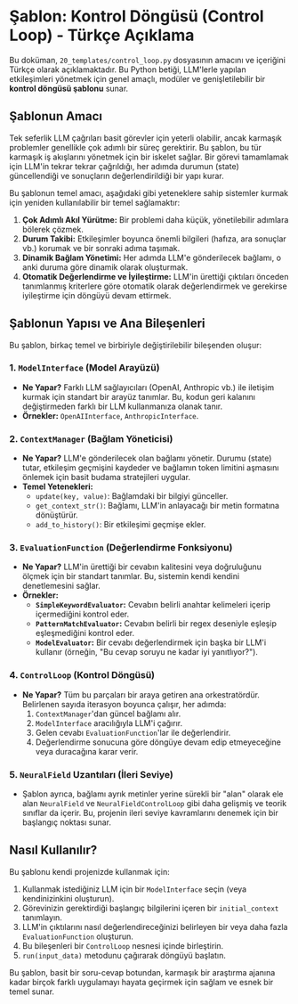 # Şablon: Kontrol Döngüsü (Control Loop) - Türkçe Açıklama

Bu doküman, `20_templates/control_loop.py` dosyasının amacını ve içeriğini Türkçe olarak açıklamaktadır. Bu Python betiği, LLM'lerle yapılan etkileşimleri yönetmek için genel amaçlı, modüler ve genişletilebilir bir **kontrol döngüsü şablonu** sunar.

## Şablonun Amacı

Tek seferlik LLM çağrıları basit görevler için yeterli olabilir, ancak karmaşık problemler genellikle çok adımlı bir süreç gerektirir. Bu şablon, bu tür karmaşık iş akışlarını yönetmek için bir iskelet sağlar. Bir görevi tamamlamak için LLM'in tekrar tekrar çağrıldığı, her adımda durumun (state) güncellendiği ve sonuçların değerlendirildiği bir yapı kurar.

Bu şablonun temel amacı, aşağıdaki gibi yeteneklere sahip sistemler kurmak için yeniden kullanılabilir bir temel sağlamaktır:

1.  **Çok Adımlı Akıl Yürütme:** Bir problemi daha küçük, yönetilebilir adımlara bölerek çözmek.
2.  **Durum Takibi:** Etkileşimler boyunca önemli bilgileri (hafıza, ara sonuçlar vb.) korumak ve bir sonraki adıma taşımak.
3.  **Dinamik Bağlam Yönetimi:** Her adımda LLM'e gönderilecek bağlamı, o anki duruma göre dinamik olarak oluşturmak.
4.  **Otomatik Değerlendirme ve İyileştirme:** LLM'in ürettiği çıktıları önceden tanımlanmış kriterlere göre otomatik olarak değerlendirmek ve gerekirse iyileştirme için döngüyü devam ettirmek.

## Şablonun Yapısı ve Ana Bileşenleri

Bu şablon, birkaç temel ve birbiriyle değiştirilebilir bileşenden oluşur:

### 1. `ModelInterface` (Model Arayüzü)
*   **Ne Yapar?** Farklı LLM sağlayıcıları (OpenAI, Anthropic vb.) ile iletişim kurmak için standart bir arayüz tanımlar. Bu, kodun geri kalanını değiştirmeden farklı bir LLM kullanmanıza olanak tanır.
*   **Örnekler:** `OpenAIInterface`, `AnthropicInterface`.

### 2. `ContextManager` (Bağlam Yöneticisi)
*   **Ne Yapar?** LLM'e gönderilecek olan bağlamı yönetir. Durumu (state) tutar, etkileşim geçmişini kaydeder ve bağlamın token limitini aşmasını önlemek için basit budama stratejileri uygular.
*   **Temel Yetenekleri:**
    *   `update(key, value)`: Bağlamdaki bir bilgiyi günceller.
    *   `get_context_str()`: Bağlamı, LLM'in anlayacağı bir metin formatına dönüştürür.
    *   `add_to_history()`: Bir etkileşimi geçmişe ekler.

### 3. `EvaluationFunction` (Değerlendirme Fonksiyonu)
*   **Ne Yapar?** LLM'in ürettiği bir cevabın kalitesini veya doğruluğunu ölçmek için bir standart tanımlar. Bu, sistemin kendi kendini denetlemesini sağlar.
*   **Örnekler:**
    *   **`SimpleKeywordEvaluator`:** Cevabın belirli anahtar kelimeleri içerip içermediğini kontrol eder.
    *   **`PatternMatchEvaluator`:** Cevabın belirli bir regex deseniyle eşleşip eşleşmediğini kontrol eder.
    *   **`ModelEvaluator`:** Bir cevabı değerlendirmek için başka bir LLM'i kullanır (örneğin, "Bu cevap soruyu ne kadar iyi yanıtlıyor?").

### 4. `ControlLoop` (Kontrol Döngüsü)
*   **Ne Yapar?** Tüm bu parçaları bir araya getiren ana orkestratördür. Belirlenen sayıda iterasyon boyunca çalışır, her adımda:
    1.  `ContextManager`'dan güncel bağlamı alır.
    2.  `ModelInterface` aracılığıyla LLM'i çağırır.
    3.  Gelen cevabı `EvaluationFunction`'lar ile değerlendirir.
    4.  Değerlendirme sonucuna göre döngüye devam edip etmeyeceğine veya duracağına karar verir.

### 5. `NeuralField` Uzantıları (İleri Seviye)
*   Şablon ayrıca, bağlamı ayrık metinler yerine sürekli bir "alan" olarak ele alan `NeuralField` ve `NeuralFieldControlLoop` gibi daha gelişmiş ve teorik sınıflar da içerir. Bu, projenin ileri seviye kavramlarını denemek için bir başlangıç noktası sunar.

## Nasıl Kullanılır?

Bu şablonu kendi projenizde kullanmak için:

1.  Kullanmak istediğiniz LLM için bir `ModelInterface` seçin (veya kendinizinkini oluşturun).
2.  Görevinizin gerektirdiği başlangıç bilgilerini içeren bir `initial_context` tanımlayın.
3.  LLM'in çıktılarını nasıl değerlendireceğinizi belirleyen bir veya daha fazla `EvaluationFunction` oluşturun.
4.  Bu bileşenleri bir `ControlLoop` nesnesi içinde birleştirin.
5.  `run(input_data)` metodunu çağırarak döngüyü başlatın.

Bu şablon, basit bir soru-cevap botundan, karmaşık bir araştırma ajanına kadar birçok farklı uygulamayı hayata geçirmek için sağlam ve esnek bir temel sunar.
